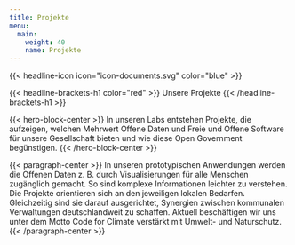```yaml
---
title: Projekte
menu: 
  main:
    weight: 40
    name: Projekte
---
```



{{< headline-icon icon="icon-documents.svg" color="blue" >}}

{{< headline-brackets-h1 color="red"  >}}
Unsere Projekte
{{< /headline-brackets-h1  >}}


{{< hero-block-center  >}}
In unseren Labs entstehen Projekte, die aufzeigen, welchen Mehrwert Offene Daten und Freie und Offene Software für unsere Gesellschaft bieten und wie diese Open Government begünstigen. 
{{< /hero-block-center  >}}


{{< paragraph-center  >}}
In unseren prototypischen Anwendungen werden die Offenen Daten z. B. durch Visualisierungen für alle Menschen zugänglich gemacht. So sind komplexe Informationen leichter zu verstehen. Die Projekte orientieren sich an den jeweiligen lokalen Bedarfen. Gleichzeitig sind sie darauf ausgerichtet, Synergien zwischen kommunalen Verwaltungen deutschlandweit zu schaffen. Aktuell beschäftigen wir uns unter dem Motto Code for Climate verstärkt mit Umwelt- und Naturschutz. 
{{< /paragraph-center  >}}
